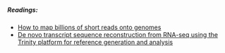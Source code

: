 ##### Readings:

- [How to map billions of short reads onto genomes](https://www.ncbi.nlm.nih.gov/pmc/articles/PMC2836519/)
- [De novo transcript sequence reconstruction from RNA-seq using the Trinity platform for reference generation and analysis](https://www.nature.com/articles/nprot.2013.084)
